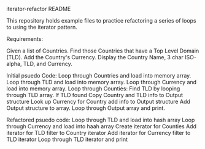 iterator-refactor README

This repository holds example files to practice refactoring a series of loops
to using the iterator pattern.

Requirements:

Given a list of Countries.
Find those Countries that have a Top Level Domain (TLD).
Add the Country's Currency.
Display the Country Name, 3 char ISO-alpha, TLD, and Currency.


Initial psuedo Code:
    Loop through Countries and load into memory array.
    Loop through TLD and load into memory array.
    Loop through Currency and load into memory array.
    Loop through Counties:
        Find TLD by looping through TLD array.
        If TLD found
            Copy Country and TLD info to Output structure
            Look up Currency for Country add info to Output structure
            Add Output structure to array.
    Loop through Output array and print.


Refactored psuedo code:
    Loop through TLD and load into hash array
    Loop through Currency and load into haah array
    Create iterator for Counties
    Add iterator for TLD filter to Country iterator
    Add iterator for Currency filter to TLD iterator
    Loop through TLD iterator and print


